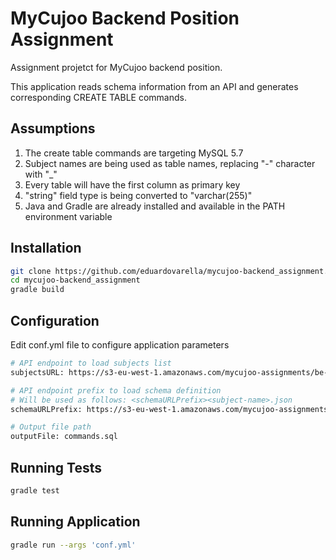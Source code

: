 # MyCujoo Backend Position Assignment

Assignment projetct for MyCujoo backend position.

This application reads schema information from an API and generates corresponding CREATE TABLE commands.

## Assumptions
1) The create table commands are targeting MySQL 5.7
2) Subject names are being used as table names, replacing "-" character with "_"
3) Every table will have the first column as primary key
4) "string" field type is being converted to "varchar(255)"
5) Java and Gradle are already installed and available in the PATH environment variable

## Installation
```bash
git clone https://github.com/eduardovarella/mycujoo-backend_assignment.git
cd mycujoo-backend_assignment
gradle build
```

## Configuration

Edit conf.yml file to configure application parameters
```bash
# API endpoint to load subjects list
subjectsURL: https://s3-eu-west-1.amazonaws.com/mycujoo-assignments/be-assignment/subjects.json

# API endpoint prefix to load schema definition
# Will be used as follows: <schemaURLPrefix><subject-name>.json
schemaURLPrefix: https://s3-eu-west-1.amazonaws.com/mycujoo-assignments/be-assignment/

# Output file path
outputFile: commands.sql
```

## Running Tests
```bash
gradle test
```

## Running Application
```bash
gradle run --args 'conf.yml'
```
